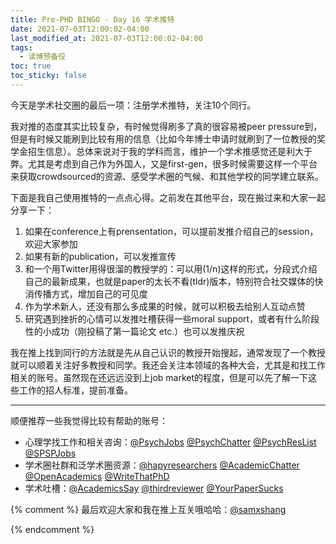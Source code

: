 ```yaml
---
title: Pre-PHD BINGO - Day 16 学术推特
date: 2021-07-03T12:00:02-04:00
last_modified_at: 2021-07-03T12:00:02-04:00
tags:
  - 读博预备役
toc: true
toc_sticky: false
---
```


今天是学术社交圈的最后一项：注册学术推特，关注10个同行。

<!--more-->

我对推的态度其实比较复杂，有时候觉得刷多了真的很容易被peer pressure到，但是有时候又能刷到比较有用的信息（比如今年博士申请时就刷到了一位教授的奖学金招生信息）。总体来说对于我的学科而言，维护一个学术推感觉还是利大于弊。尤其是考虑到自己作为外国人，又是first-gen，很多时候需要这样一个平台来获取crowdsourced的资源、感受学术圈的气候、和其他学校的同学建立联系。

下面是我自己使用推特的一点点心得。之前发在其他平台，现在搬过来和大家一起分享一下：
1.  如果在conference上有prensentation，可以提前发推介绍自己的session，欢迎大家参加
2.  如果有新的publication，可以发推宣传
3.  和一个用Twitter用得很溜的教授学的：可以用(1/n)这样的形式，分段式介绍自己的最新成果，也就是paper的太长不看(tldr)版本，特别符合社交媒体的快消传播方式，增加自己的可见度
4.  作为学术新人，还没有那么多成果的时候，就可以积极去给别人互动点赞
5.  研究遇到挫折的心情可以发推吐槽获得一些moral support，或者有什么阶段性的小成功（刚投稿了第一篇论文 etc.）也可以发推庆祝

我在推上找到同行的方法就是先从自己认识的教授开始搜起，通常发现了一个教授就可以顺着关注好多教授和同学。我还会关注本领域的各种大会，尤其是和找工作相关的账号。虽然现在还远远没到上job market的程度，但是可以先了解一下这些工作的招人标准，提前准备。

---
顺便推荐一些我觉得比较有帮助的账号：

-   心理学找工作和相关咨询：[@PsychJobs](https://twitter.com/PsychJobs) [@PsychChatter](https://twitter.com/PsychChatter) [@PsychResList](https://twitter.com/PsychResList) [@SPSPJobs](https://twitter.com/SPSPJobs)
-   学术圈社群和泛学术圈资源：[@hapyresearchers](https://twitter.com/hapyresearchers) [@AcademicChatter](https://twitter.com/AcademicChatter) [@OpenAcademics](https://twitter.com/OpenAcademics) [@WriteThatPhD](https://twitter.com/WriteThatPhD)
-   学术吐槽：[@AcademicsSay](https://twitter.com/AcademicsSay) [@thirdreviewer](https://twitter.com/thirdreviewer) [@YourPaperSucks](https://twitter.com/YourPaperSucks)


{% comment %}
最后欢迎大家和我在推上互关哦哈哈：[@samxshang](https://twitter.com/samxshang)

{% endcomment %}